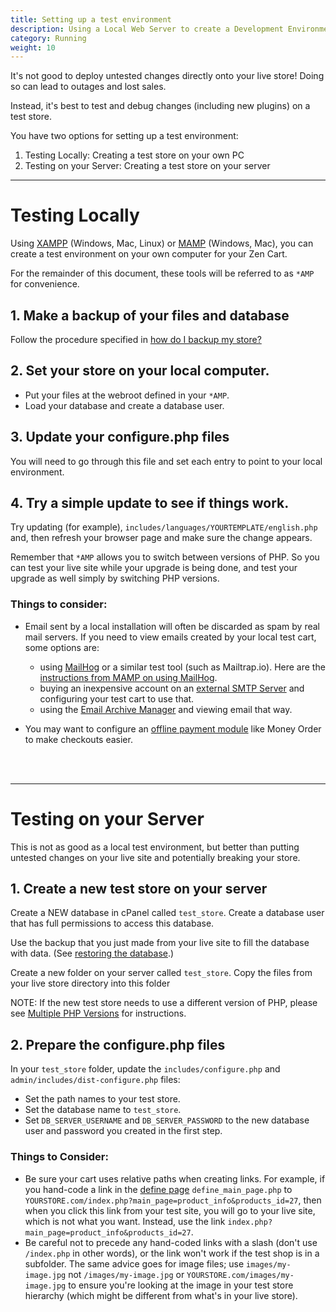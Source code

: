 ```yaml
---
title: Setting up a test environment 
description: Using a Local Web Server to create a Development Environment
category: Running
weight: 10
---
```


It's not good to deploy untested changes directly onto your live store!  Doing so can lead to outages and lost sales.

Instead, it's best to test and debug changes (including new plugins) 
on a test store.

You have two options for setting up a test environment:

1. Testing Locally: Creating a test store on your own PC
2. Testing on your Server: Creating a test store on your server

---

# Testing Locally

Using [XAMPP](https://www.apachefriends.org/) (Windows, Mac, Linux) or [MAMP](https://www.mamp.info/) (Windows, Mac), you can create a test environment on your own computer for your Zen Cart. 

For the remainder of this document, these tools will be referred to as `*AMP` for convenience. 

## 1. Make a backup of your files and database 

Follow the procedure specified in [how do I backup my store?](/user/running/backup/)

## 2. Set your store on your local computer. 

- Put your files at the webroot defined in your `*AMP`.
- Load your database and create a database user. 

## 3. Update your configure.php files 

You will need to go through this file and set each entry to point to your local environment. 

## 4. Try a simple update to see if things work. 
Try updating (for example), `includes/languages/YOURTEMPLATE/english.php` and, then refresh your browser page and make sure the change appears. 

Remember that `*AMP` allows you to switch between versions of PHP.  So you can test your live site while your upgrade is being done, and test your upgrade as well simply by switching PHP versions.

### Things to consider: 

- Email sent by a local installation will often be discarded as spam by real mail servers.  If you need to view emails created by your local test cart, some options are: 
  - using [MailHog](https://github.com/mailhog/MailHog) or a similar test tool (such as Mailtrap.io).  Here are the [instructions from MAMP on using MailHog](https://documentation.mamp.info/en/MAMP-PRO-Mac/Servers-and-Services/MailHog/).
  - buying an inexpensive account on an [external SMTP Server](/user/email/external_smtp_servers/) and configuring your test cart to use that. 
  - using  the [Email Archive Manager](/user/email/email_archive_manager/) and viewing email that way.  

- You may want to configure an [offline payment module](/user/payment/offline/) like Money Order to make checkouts easier. 

<br><br>

---

# Testing on your Server

This is not as good as a local test environment, but better than putting untested changes on your live site and potentially breaking your store.


## 1. Create a new test store on your server

Create a NEW database in cPanel called `test_store`. Create a database user that has full permissions to access this database. 

Use the backup that you just made from your live site to fill the database with data. (See [restoring the database](/user/running/backup/#to-restore-your-database).)

Create a new folder on your server called  `test_store`.  Copy the files from your live store directory into this folder 

NOTE: If the new test store needs to use a different version of PHP, please see [Multiple PHP Versions](/user/upgrading/multiple_php_versions/) for instructions.

## 2. Prepare the configure.php files

In your `test_store` folder, update the `includes/configure.php` and `admin/includes/dist-configure.php` files:  
- Set the path names to your test store.
- Set the database name to `test_store`.
- Set `DB_SERVER_USERNAME` and `DB_SERVER_PASSWORD` to the new database user and password you created in the first step.


### Things to Consider: 
- Be sure your cart uses relative paths when creating links.  For example, if you hand-code a link in the [define page](/user/template/define_pages/) `define_main_page.php` to `YOURSTORE.com/index.php?main_page=product_info&products_id=27`, then when you click this link from your test site, you will go to your live site, which is not what you want.  Instead, use the link `index.php?main_page=product_info&products_id=27`.  
- Be careful not to precede any hand-coded links with a slash (don't use `/index.php` in other words), or the link won't work if the test shop is in a subfolder.  The same advice goes for image files; use `images/my-image.jpg` not `/images/my-image.jpg` or `YOURSTORE.com/images/my-image.jpg` to ensure you're looking at the image in your test store hierarchy (which might be different from what's in your live store).


